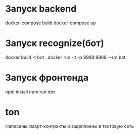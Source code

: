 # Запуск backend
docker-compose build
docker-compose up

# Запуск recognize(бот)
docker build -t bot .
docker run -it -p 8989:8989 --rm bot

# Запуск фронтенда
npm install
npm run dev

# ton
Написаны смарт-контракты и задеплоены в тестовую сеть
